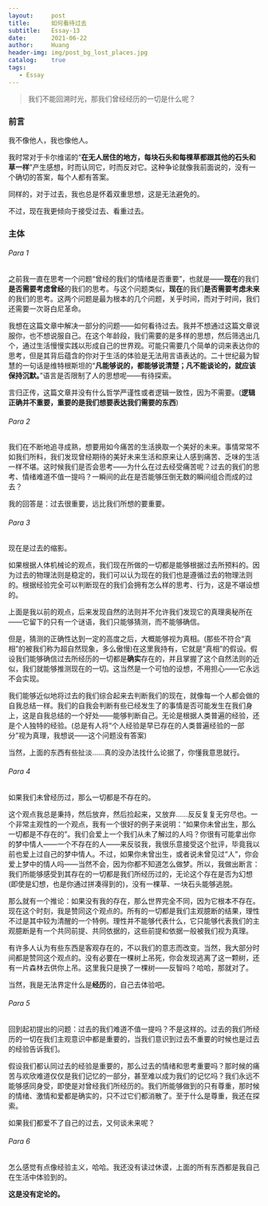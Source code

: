 ```yaml
---
layout:     post
title:      如何看待过去
subtitle:   Essay-13
date:       2021-06-22
author:     Huang
header-img: img/post_bg_lost_places.jpg
catalog:    true
tags:
   - Essay
---
```


> 我们不能回溯时光，那我们曾经经历的一切是什么呢？

### 前言

我不像他人，我也像他人。

我时常对于卡尔维诺的“**在无人居住的地方，每块石头和每棵草都跟其他的石头和草一样**”产生感想，时而认同它，时而反对它。这种争论就像我前面说的，没有一个确切的答案，每个人都有答案。

同样的，对于过去，我也总是怀着双重思想，这是无法避免的。

不过，现在我更倾向于接受过去、看重过去。

### 主体

###### Para 1

之前我一直在思考一个问题“曾经的我们的情绪是否重要”，也就是——**现在**的我们**是否需要考虑曾经**的我们的思考。与这个问题类似，**现在**的我们**是否需要考虑未来**的我们的思考。这两个问题是最为根本的几个问题，关乎时间，而对于时间，我们还需要一次哥白尼革命。

我想在这篇文章中解决一部分的问题——如何看待过去。我并不想通过这篇文章说服你，也不想说服自己。在这个年龄段，我们需要的是多样的思想，然后筛选出几个，通过生活慢慢实践以形成自己的世界观。可能只需要几个简单的词来表达你的思考，但是其背后蕴含的你对于生活的体验是无法用言语表达的。二十世纪最为智慧的一句话是维特根斯坦的“**凡能够说的，都能够说清楚；凡不能谈论的，就应该保持沉默。**”语言是否限制了人的思想呢——有待探索。

言归正传，这篇文章并没有什么哲学严谨性或者逻辑一致性，因为不需要。(**逻辑正确并不重要，重要的是我们想要表达我们需要的东西**)

###### Para 2

我们在不断地追寻成熟，想要用如今痛苦的生活换取一个美好的未来。事情常常不如我们所料，我们发现曾经期待的美好未来生活和原来让人感到痛苦、乏味的生活一样不堪。这时候我们是否会思考——为什么在过去经受痛苦呢？过去的我们的思考、情绪难道不值一提吗？一瞬间的此在是否能够压倒无数的瞬间组合而成的过去？

我的回答是：过去很重要，远比我们所想的要重要。

###### Para 3

现在是过去的缩影。

如果根据人体机械论的观点，我们现在所做的一切都是能够根据过去所预料的。因为过去的物理法则是稳定的，我们可以认为现在的我们也是遵循过去的物理法则的。根据经验完全可以判断现在的我们会拥有怎么样的思考、行为，这是不堪设想的。

上面是我以前的观点，后来发现自然的法则并不允许我们发现它的真理奥秘所在——它留下的只有一个谜语，我们只能够猜测，而不能够确信。

但是，猜测的正确性达到一定的高度之后，大概能够视为真相。(那些不符合“真相”的被我们称为超自然现象，多么傲慢)在这里我持有，它就是“真相”的假设。假设我们能够确信过去所经历的一切都是**确实**存在的，并且掌握了这个自然法则的近似，我们就能够推测现在的一切。这当然是一个可怕的设想，不用担心——它永远不会实现。

我们能够近似地将过去的我们综合起来去判断我们的现在，就像每一个人都会做的自我总结一样。我们的自我会判断有些已经发生了的事情是否可能发生在我们身上，这是自我总结的一个好处——能够判断自己。无论是根据人类普遍的经验，还是个人独特的经验。(总是有人将“个人经验是早已存在的人类普遍经验的一部分”视为真理，我想说——这个问题没有答案)

当然，上面的东西有些扯淡……真的没办法找什么论据了，你懂我意思就行。

###### Para 4

如果我们未曾经历过，那么一切都是不存在的。

这个观点我总是秉持，然后放弃，然后捡起来，又放弃……反反复复无穷尽也。一个非常主观性的一个观点，我有一个很好的例子来说明：“如果你未曾出生，那么一切都是不存在的”。我们会爱上一个我们从未了解过的人吗？你很有可能拿出你的梦中情人——一个不存在的人——来反驳我，我很乐意接受这个批评，毕竟我以前也爱上过自己的梦中情人。不过，如果你未曾出生，或者说未曾见过“人”，你会爱上梦中的情人吗——当然不会，因为你都不知道怎么做梦。所以，我做出断言：我们所能够感受到其存在的一切都是我们所经历过的，无论这个存在是否为幻想(即使是幻想，也是你通过拼凑得到的)，没有一棵草、一块石头能够逃脱。

那么就有一个推论：如果没有我的存在，那么世界完全不同，因为它根本不存在。现在这个时刻，我是赞同这个观点的。所有的一切都是我们主观臆断的结果，理性不过是其中较为清醒的一个特例。理性并不能够代表什么，它只能够代表我们的主观臆断是有一个共同前提、共同依据的，这些前提和依据一般被我们视为真理。

有许多人认为有些东西是客观存在的，不以我们的意志而改变。当然，我大部分时间都是赞同这个观点的。没有必要在一棵树上吊死，你会发现逃离了这一颗树，还有一片森林去供你上吊。这里我只是换了一棵树——反智吗？哈哈，那就对了。

当然，我是无法界定什么是**经历**的，自己去体验吧。

###### Para 5

回到起初提出的问题：过去的我们难道不值一提吗？不是这样的。过去的我们所经历的一切在我们主观意识中都是重要的，当我们意识到过去不重要的时候也是过去的经验告诉我们。

假设我们都认同过去的经验是重要的，那么过去的情绪和思考重要吗？那时候的痛苦与欢欣难道仅仅是我们记忆的一部分，甚至难以成为我们的记忆吗？我们永远不能够感同身受，即使是对曾经我们所经历的。我们所能够做到的只有尊重，那时候的情绪、激情和爱都是确实的，只不过它们都消散了。至于什么是尊重，我还在探索。

如果我们都爱不了自己的过去，又何谈未来呢？

###### Para 6

怎么感觉有点像经验主义，哈哈。我还没有读过休谟，上面的所有东西都是我自己在生活中体验到的。

**这是没有定论的。**

